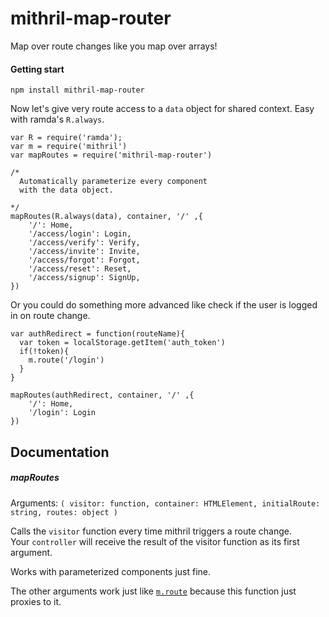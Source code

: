 # mithril-map-router
Map over route changes like you map over arrays!


#### Getting start

`npm install mithril-map-router`

Now let's give very route access to a `data` object for shared context.
Easy with ramda's `R.always`.

```
var R = require('ramda');
var m = require('mithril')
var mapRoutes = require('mithril-map-router')

/*
  Automatically parameterize every component
  with the data object.
  
*/
mapRoutes(R.always(data), container, '/' ,{
	'/': Home,
	'/access/login': Login, 
	'/access/verify': Verify, 
	'/access/invite': Invite, 
	'/access/forgot': Forgot, 
	'/access/reset': Reset, 
	'/access/signup': SignUp, 
})
```

Or you could do something more advanced like check if the user is logged in on route change.

```
var authRedirect = function(routeName){
  var token = localStorage.getItem('auth_token')
  if(!token){
    m.route('/login')
  }
}

mapRoutes(authRedirect, container, '/' ,{
	'/': Home,
	'/login': Login
})
```

## Documentation

##### mapRoutes

Arguments: `( visitor: function, container: HTMLElement, initialRoute: string, routes: object )`

Calls the `visitor` function every time mithril triggers a route change.  
Your `controller` will receive the result of the visitor function as its first argument.

Works with parameterized components just fine.

The other arguments work just like [`m.route`](https://lhorie.github.io/mithril/mithril.route.html)
because this function just proxies to it.

